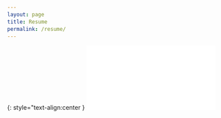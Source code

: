 ```yaml
---
layout: page
title: Resume
permalink: /resume/
---
```


{: style="text-align:center }
![](/assets/files/Resume_Mark_Townsend.pdf)